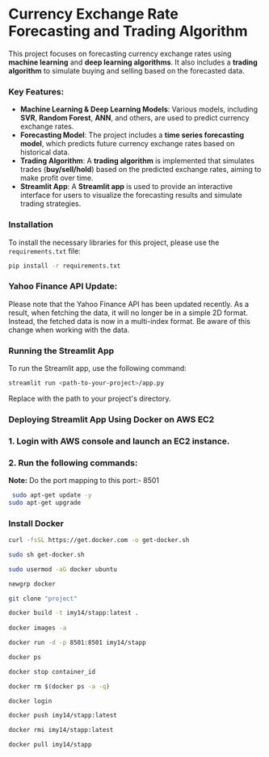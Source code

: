 # Currency Exchange Rate Forecasting and Trading Algorithm
This project focuses on forecasting currency exchange rates using **machine learning** and **deep learning algorithms**. It also includes a **trading algorithm** to simulate buying and selling based on the forecasted data. 

### Key Features:
- **Machine Learning & Deep Learning Models**: Various models, including **SVR**, **Random Forest**, **ANN**, and others, are used to predict currency exchange rates.
- **Forecasting Model**: The project includes a **time series forecasting model**, which predicts future currency exchange rates based on historical data.
- **Trading Algorithm**: A **trading algorithm** is implemented that simulates trades (**buy/sell/hold**) based on the predicted exchange rates, aiming to make profit over time.
- **Streamlit App**: A **Streamlit app** is used to provide an interactive interface for users to visualize the forecasting results and simulate trading strategies.

### Installation
To install the necessary libraries for this project, please use the `requirements.txt` file:
```bash
pip install -r requirements.txt
```
### Yahoo Finance API Update:
Please note that the Yahoo Finance API has been updated recently. As a result, when fetching the data, it will no longer be in a simple 2D format. Instead, the fetched data is now in a multi-index format. Be aware of this change when working with the data.

### Running the Streamlit App
To run the Streamlit app, use the following command:
```bash
streamlit run <path-to-your-project>/app.py
```
Replace <path-to-your-project> with the path to your project's directory.
### Deploying Streamlit App Using Docker on AWS EC2
### 1. Login with  AWS console and launch an EC2 instance.
### 2. Run the following commands:
**Note:** Do the port mapping to this port:- 8501

```bash
 sudo apt-get update -y
sudo apt-get upgrade
```
### Install Docker

```bash 
curl -fsSL https://get.docker.com -o get-docker.sh

sudo sh get-docker.sh

sudo usermod -aG docker ubuntu

newgrp docker
```
```bash
git clone "project"

docker build -t imy14/stapp:latest .
 
docker images -a

docker run -d -p 8501:8501 imy14/stapp

docker ps

docker stop container_id

docker rm $(docker ps -a -q)

docker login

docker push imy14/stapp:latest

docker rmi imy14/stapp:latest

docker pull imy14/stapp

```

